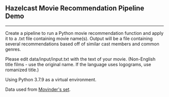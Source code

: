 ## Hazelcast Movie Recommendation Pipeline Demo
___
Create a pipeline to run a Python movie recommendation function 
and apply it to a .txt file containing movie name(s). 
Output will be a file containing several recommendations
based off of similar cast members and common genres.

Please edit data/input/input.txt with the text of your movie.
(Non-English title films - use the original name. If the language uses logograms,
use romanized title.)

Using Python 3.7.9 as a virtual environment.

Data used from [Movinder's set](github.com/Movinder/movielens-imdb-exploration).